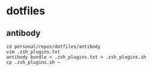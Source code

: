 # dotfiles

## antibody
```
cd personal/repos/dotfiles/antibody
vim .zsh_plugins.txt
antibody bundle < .zsh_plugins.txt > .zsh_plugins.sh
cp .zsh_plugins.sh ~
```
